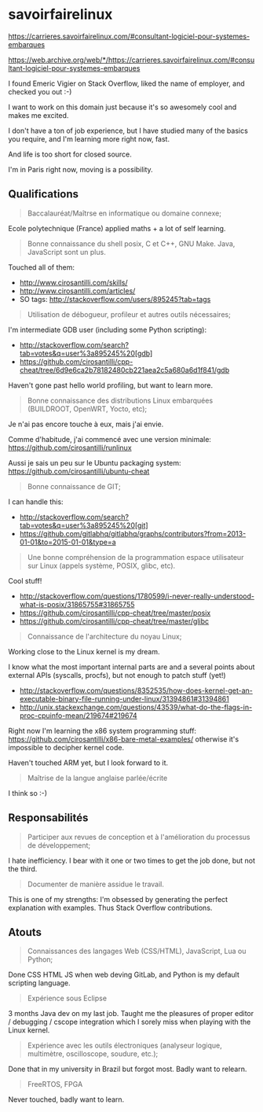 # savoirfairelinux

https://carrieres.savoirfairelinux.com/#consultant-logiciel-pour-systemes-embarques

https://web.archive.org/web/*/https://carrieres.savoirfairelinux.com/#consultant-logiciel-pour-systemes-embarques

I found Emeric Vigier on Stack Overflow, liked the name of employer, and checked you out :-)

I want to work on this domain just because it's so awesomely cool and makes me excited.

I don't have a ton of job experience, but I have studied many of the basics you require, and I'm learning more right now, fast.

And life is too short for closed source.

I'm in Paris right now, moving is a possibility.

## Qualifications

> Baccalauréat/Maîtrse en informatique ou domaine connexe;

Ecole polytechnique (France) applied maths + a lot of self learning.

> Bonne connaissance du shell posix, C et C++, GNU Make. Java, JavaScript sont un plus.

Touched all of them:

- http://www.cirosantilli.com/skills/
- http://www.cirosantilli.com/articles/
- SO tags: http://stackoverflow.com/users/895245?tab=tags

> Utilisation de débogueur, profileur et autres outils nécessaires;

I'm intermediate GDB user (including some Python scripting):

- http://stackoverflow.com/search?tab=votes&q=user%3a895245%20[gdb]
- https://github.com/cirosantilli/cpp-cheat/tree/6d9e6ca2b78182480cb221aea2c5a680a6d1f841/gdb

Haven't gone past hello world profiling, but want to learn more.

> Bonne connaissance des distributions Linux embarquées (BUILDROOT, OpenWRT, Yocto, etc);

Je n'ai pas encore touche à eux, mais j'ai envie.

Comme d'habitude, j'ai commencé avec une version minimale: https://github.com/cirosantilli/runlinux

Aussi je sais un peu sur le Ubuntu packaging system: https://github.com/cirosantilli/ubuntu-cheat 

> Bonne connaissance de GIT;

I can handle this:

- http://stackoverflow.com/search?tab=votes&q=user%3a895245%20[git]
- https://github.com/gitlabhq/gitlabhq/graphs/contributors?from=2013-01-01&to=2015-01-01&type=a

> Une bonne compréhension de la programmation espace utilisateur sur Linux (appels système, POSIX, glibc, etc).

Cool stuff!

- http://stackoverflow.com/questions/1780599/i-never-really-understood-what-is-posix/31865755#31865755
- https://github.com/cirosantilli/cpp-cheat/tree/master/posix
- https://github.com/cirosantilli/cpp-cheat/tree/master/glibc

> Connaissance de l'architecture du noyau Linux;

Working close to the Linux kernel is my dream.

I know what the most important internal parts are and a several points about external APIs (syscalls, procfs), but not enough to patch stuff (yet!)

- http://stackoverflow.com/questions/8352535/how-does-kernel-get-an-executable-binary-file-running-under-linux/31394861#31394861
- http://unix.stackexchange.com/questions/43539/what-do-the-flags-in-proc-cpuinfo-mean/219674#219674

Right now I'm learning the x86 system programming stuff: https://github.com/cirosantilli/x86-bare-metal-examples/ otherwise it's impossible to decipher kernel code.

Haven't touched ARM yet, but I look forward to it.

> Maîtrise de la langue anglaise parlée/écrite

I think so :-)

## Responsabilités

> Participer aux revues de conception et à l'amélioration du processus de développement;

I hate inefficiency. I bear with it one or two times to get the job done, but not the third.

> Documenter de manière assidue le travail.

This is one of my strengths: I'm obsessed by generating the perfect explanation with examples. Thus Stack Overflow contributions.

## Atouts

> Connaissances des langages Web (CSS/HTML), JavaScript, Lua ou Python;

Done CSS HTML JS when web deving GitLab, and Python is my default scripting language.

> Expérience sous Eclipse

3 months Java dev on my last job. Taught me the pleasures of proper editor / debugging  / cscope integration which I sorely miss when playing with the Linux kernel.

> Expérience avec les outils électroniques (analyseur logique, multimètre, oscilloscope, soudure, etc.);

Done that in my university in Brazil but forgot most. Badly want to relearn.

> FreeRTOS, FPGA

Never touched, badly want to learn.
